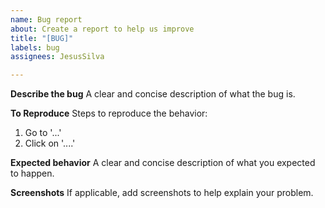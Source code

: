 ```yaml
---
name: Bug report
about: Create a report to help us improve
title: "[BUG]"
labels: bug
assignees: JesusSilva

---
```


**Describe the bug**
A clear and concise description of what the bug is.

**To Reproduce**
Steps to reproduce the behavior:
1. Go to '...'
2. Click on '....'

**Expected behavior**
A clear and concise description of what you expected to happen.

**Screenshots**
If applicable, add screenshots to help explain your problem.
